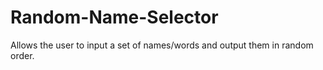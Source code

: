 # Random-Name-Selector
Allows the user to input a set of names/words and output them in random order.
